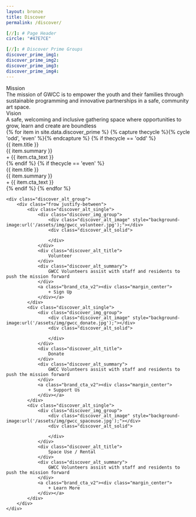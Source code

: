 ```yaml
---
layout: bronze
title: Discover
permalink: /discover/

[//]: # Page Header
circle: "#47E7CE"

[//]: # Discover Prime Groups
discover_prime_img1:
discover_prime_img2:
discover_prime_img3:
discover_prime_img4:
---
```


<div class="mission_group color_overlay">
    <div class="discover_grid">
        <div class="mission_meta">
            <div class="frow justify-between">
                <div class="mission_single">
                    <div class="mission_title">
                        Mission
                    </div>
                    <div class="mission_summary">
                        The mission of GWCC is to empower the youth and their families through sustainable programming and innovative partnerships in a safe, community art space.
                    </div>
                </div>
                <div class="mission_single">
                    <div class="mission_title">
                        Vision
                    </div>
                    <div class="mission_summary">
                        A safe, welcoming and inclusive gathering space where opportunities to grow, learn and create are boundless
                    </div>
                </div>
            </div>
        </div>
    </div>

</div>

<!-- Discover Prime -->
<div class="discover_grid">
    <div class="discover_prime_group">
        {% for item in site.data.discover_prime %}
        {% capture thecycle %}{% cycle 'odd', 'even' %}{% endcapture %}
        {% if thecycle == 'odd' %}
        <div class="discover_prime_single">
            <div class="frow justify-between">
                <div class="discover_prime_image discover_overlay" style="background-image: url('{{ item.bg }}');"></div>
                <div class="discover_prime_meta">
                    <div class="frow centered-column vertical-align">
                        <div class="discover_prime_title">
                            {{ item.title }}
                        </div>
                        <div class="discover_prime_summary">
                            {{ item.summary }}
                        </div>
                        <a class="brand_cta_v2">
                            <div>
                                + {{ item.cta_text }}
                            </div>
                        </a>
                    </div>
                </div>
            </div>
        </div>
        {% endif %}
        {% if thecycle == 'even' %}
        <div class="discover_prime_single">
            <div class="frow justify-between direction-reverse">
                <div class="discover_prime_image discover_overlay" style="background-image: url('{{ item.bg }}');"></div>
                <div class="discover_prime_meta">
                    <div class="frow centered-column vertical-align">
                        <div class="discover_prime_title">
                            {{ item.title }}
                        </div>
                        <div class="discover_prime_summary">
                            {{ item.summary }}
                        </div>
                        <a class="brand_cta_v2">
                            <div>
                                + {{ item.cta_text }}
                            </div>
                        </a>
                    </div>
                </div>
            </div>
        </div>
        {% endif %}
        {% endfor %}
    </div>

    <div class="discover_alt_group">
        <div class="frow justify-between">
            <div class="discover_alt_single">
                <div class="discover_img_group">
                    <div class="discover_alt_image" style="background-image:url('/assets/img/gwcc_volunteer.jpg');"></div>
                    <div class="discover_alt_solid">

                    </div>
                </div>
                <div class="discover_alt_title">
                    Volunteer
                </div>
                <div class="discover_alt_summary">
                    GWCC Volunteers assist with staff and residents to push the mission forward
                </div>
                <a class="brand_cta_v2"><div class="margin_center">
                    + Sign Up
                </div></a>
            </div>
            <div class="discover_alt_single">
                <div class="discover_img_group">
                    <div class="discover_alt_image" style="background-image:url('/assets/img/gwcc_donate.jpg');"></div>
                    <div class="discover_alt_solid">

                    </div>
                </div>
                <div class="discover_alt_title">
                    Donate
                </div>
                <div class="discover_alt_summary">
                    GWCC Volunteers assist with staff and residents to push the mission forward
                </div>
                <a class="brand_cta_v2"><div class="margin_center">
                    + Support Us
                </div></a>
            </div>
            <div class="discover_alt_single">
                <div class="discover_img_group">
                    <div class="discover_alt_image" style="background-image:url('/assets/img/gwcc_spaceuse.jpg');"></div>
                    <div class="discover_alt_solid">

                    </div>
                </div>
                <div class="discover_alt_title">
                    Space Use / Rental
                </div>
                <div class="discover_alt_summary">
                    GWCC Volunteers assist with staff and residents to push the mission forward
                </div>
                <a class="brand_cta_v2"><div class="margin_center">
                    + Learn More
                </div></a>
            </div>
        </div>
    </div>
</div>
